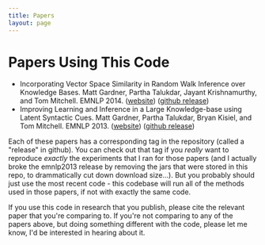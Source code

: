 ```yaml
---
title: Papers
layout: page
---
```

# Papers Using This Code

* Incorporating Vector Space Similarity in Random Walk Inference over Knowledge
  Bases.  Matt Gardner, Partha Talukdar, Jayant Krishnamurthy, and Tom
  Mitchell.  EMNLP 2014.
  ([website](http://rtw.ml.cmu.edu/emnlp2014_vector_space_pra))
  ([github release](https://github.com/matt-gardner/pra/releases/tag/emnlp2014))
* Improving Learning and Inference in a Large Knowledge-base using Latent
  Syntactic Cues.  Matt Gardner, Partha Talukdar, Bryan Kisiel, and Tom
  Mitchell.  EMNLP 2013.  ([website](http://rtw.ml.cmu.edu/emnlp2013_pra))
  ([github release](https://github.com/matt-gardner/pra/releases/tag/emnlp2013))

Each of these papers has a corresponding tag in the repository (called a
"release" in github).  You can check out that tag if you _really_ want to
reproduce _exactly_ the experiments that I ran for those papers (and I actually
broke the emnlp2013 release by removing the jars that were stored in this repo,
to drammatically cut down download size...).  But you probably should just use
the most recent code - this codebase will run all of the methods used in those
papers, if not with exactly the same code.

If you use this code in research that you publish, please cite the relevant
paper that you're comparing to.  If you're not comparing to any of the papers
above, but doing something different with the code, please let me know, I'd be
interested in hearing about it.
